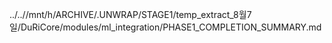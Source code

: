 ../..//mnt/h/ARCHIVE/.UNWRAP/STAGE1/temp_extract_8월7일/DuRiCore/modules/ml_integration/PHASE1_COMPLETION_SUMMARY.md